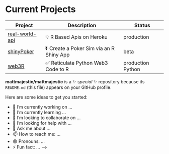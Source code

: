 # Current Projects
| Project | Description | Status |
|---|---|---|
| [real-world-api](https://github.com/mattmajestic/real-world-api) | 💡 R Based Apis on Heroku | production |
| [shinyPoker](https://github.com/mattmajesticshinyPoker) | ⏬ Create a Poker Sim via an R Shiny App | beta |
| [web3R](https://github.com/mattmajestic/web3R) | ✅ Reticulate Python Web3 Code to R | production Python | 👋

**mattmajestic/mattmajestic** is a ✨ _special_ ✨ repository because its `README.md` (this file) appears on your GitHub profile.

Here are some ideas to get you started:

- 🔭 I’m currently working on ...
- 🌱 I’m currently learning ...
- 👯 I’m looking to collaborate on ...
- 🤔 I’m looking for help with ...
- 💬 Ask me about ...
- 📫 How to reach me: ...
- 😄 Pronouns: ...
- ⚡ Fun fact: ...
-->
